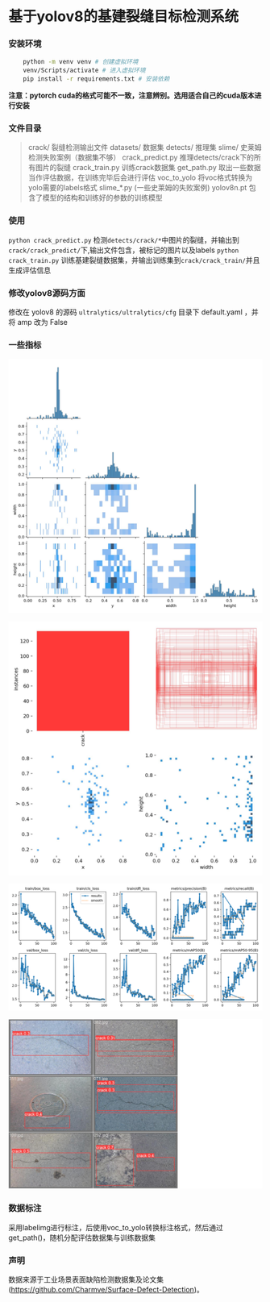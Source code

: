 # 基于yolov8的基建裂缝目标检测系统

### 安装环境
```bash
    python -m venv venv # 创建虚拟环境
    venv/Scripts/activate # 进入虚拟环境
    pip install -r requirements.txt # 安装依赖
```
**注意：pytorch cuda的格式可能不一致，注意辨别。选用适合自己的cuda版本进行安装**

### 文件目录
> crack/ 裂缝检测输出文件
> datasets/ 数据集
> detects/ 推理集
> slime/ 史莱姆检测失败案例（数据集不够）
> crack_predict.py 推理detects/crack下的所有图片的裂缝
> crack_train.py 训练crack数据集
> get_path.py 取出一些数据当作评估数据，在训练完毕后会进行评估
> voc_to_yolo 将voc格式转换为yolo需要的labels格式
> slime_*.py (一些史莱姆的失败案例)
> yolov8n.pt 包含了模型的结构和训练好的参数的训练模型

### 使用
`python crack_predict.py` 检测`detects/crack/*`中图片的裂缝，并输出到`crack/crack_predict/`下,输出文件包含，被标记的图片以及labels
`python crack_train.py` 训练基建裂缝数据集，并输出训练集到`crack/crack_train/`并且生成评估信息

### 修改yolov8源码方面
修改在 yolov8 的源码 `ultralytics/ultralytics/cfg` 目录下 default.yaml ，并将 amp 改为 False


### 一些指标
![Alt text](crack/crack_train/labels_correlogram.jpg)

![Alt text](crack/crack_train/labels.jpg)

![Alt text](crack/crack_train/results.png)

![Alt text](crack/crack_train/val_batch1_pred.jpg)


### 数据标注
采用labelimg进行标注，后使用voc_to_yolo转换标注格式，然后通过get_path()，随机分配评估数据集与训练数据集


### 声明
数据来源于工业场景表面缺陷检测数据集及论文集(https://github.com/Charmve/Surface-Defect-Detection)。